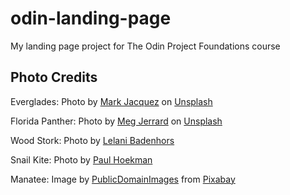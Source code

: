 # odin-landing-page
My landing page project for The Odin Project Foundations course

## Photo Credits
Everglades: Photo by <a href="https://unsplash.com/@jahkeeezy?utm_source=unsplash&utm_medium=referral&utm_content=creditCopyText">Mark Jacquez</a> on <a href="https://unsplash.com/s/photos/everglades?utm_source=unsplash&utm_medium=referral&utm_content=creditCopyText">Unsplash</a>

Florida Panther: Photo by <a href="https://unsplash.com/@mappingmegantravel?utm_source=unsplash&utm_medium=referral&utm_content=creditCopyText">Meg Jerrard</a> on <a href="https://unsplash.com/photos/HebgvWOt6Ss?utm_source=unsplash&utm_medium=referral&utm_content=creditCopyText">Unsplash</a>

Wood Stork: Photo by <a href="https://www.pexels.com/photo/black-and-white-wood-stork-walking-on-water-6790616/">Lelani Badenhors</a>
  
Snail Kite: Photo by <a href="https://www.pexels.com/photo/a-snail-kite-perched-on-a-branch-13196803/">Paul Hoekman</a>

Manatee: Image by <a href="https://pixabay.com/users/publicdomainimages-327722/?utm_source=link-attribution&amp;utm_medium=referral&amp;utm_campaign=image&amp;utm_content=387193">PublicDomainImages</a> from <a href="https://pixabay.com//?utm_source=link-attribution&amp;utm_medium=referral&amp;utm_campaign=image&amp;utm_content=387193">Pixabay</a>
